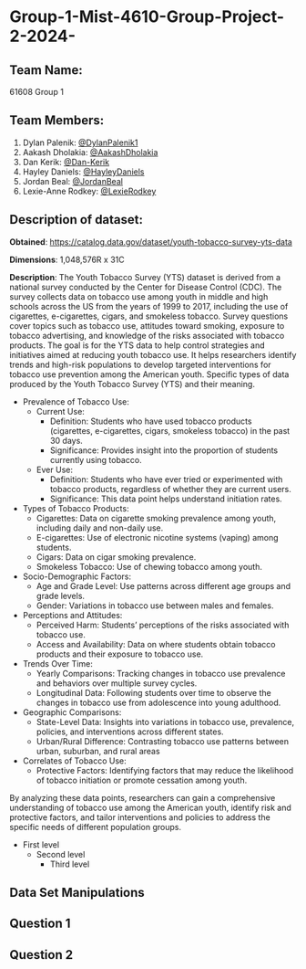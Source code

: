 # Group-1-Mist-4610-Group-Project-2-2024-

## Team Name: 
61608 Group 1

## Team Members:

1) Dylan Palenik: [@DylanPalenik1](https://github.com/dylanpalenik1)
2) Aakash Dholakia: [@AakashDholakia](https://github.com/AakashDholakia)
3) Dan Kerik: [@Dan-Kerik](https://github.com/dan-kerik)
4) Hayley Daniels: [@HayleyDaniels](https://github.com/hayleydaniels)
5) Jordan Beal: [@JordanBeal](https://github.com/Jlb65166)
6)  Lexie-Anne Rodkey: [@LexieRodkey](https://github.com/lexierodkey)

## Description of dataset:
**Obtained**: https://catalog.data.gov/dataset/youth-tobacco-survey-yts-data

**Dimensions**: 1,048,576R x 31C

**Description**: The Youth Tobacco Survey (YTS) dataset is derived from a national survey conducted by the Center for Disease Control (CDC). The survey collects data on tobacco use among youth in middle and high schools across the US from the years of 1999 to 2017, including the use of cigarettes, e-cigarettes, cigars, and smokeless tobacco. Survey questions cover topics such as tobacco use, attitudes toward smoking, exposure to tobacco advertising, and knowledge of the risks associated with tobacco products.
The goal is for the YTS data to help control strategies and initiatives aimed at reducing youth tobacco use. It helps researchers identify trends and high-risk populations to develop targeted interventions for tobacco use prevention among the American youth.
Specific types of data produced by the Youth Tobacco Survey (YTS) and their meaning.

* Prevalence of Tobacco Use:
  * Current Use:
    * Definition: Students who have used tobacco products (cigarettes, e-cigarettes, cigars, smokeless tobacco) in the past 30 days.
    * Significance: Provides insight into the proportion of students currently using tobacco.
  * Ever Use:
    * Definition: Students who have ever tried or experimented with tobacco products, regardless of whether they are current users.
    * Significance: This data point helps understand initiation rates.
* Types of Tobacco Products:
   * Cigarettes: Data on cigarette smoking prevalence among youth, including daily and non-daily use.
   * E-cigarettes: Use of electronic nicotine systems (vaping) among students.
   * Cigars: Data on cigar smoking prevalence.
   * Smokeless Tobacco: Use of chewing tobacco among youth.
* Socio-Demographic Factors:
   * Age and Grade Level: Use patterns across different age groups and grade levels.
   * Gender: Variations in tobacco use between males and females.
* Perceptions and Attitudes:
   * Perceived Harm: Students’ perceptions of the risks associated with tobacco use.
   * Access and Availability: Data on where students obtain tobacco products and their exposure to tobacco use.
* Trends Over Time:
   * Yearly Comparisons: Tracking changes in tobacco use prevalence and behaviors over multiple survey cycles.
   * Longitudinal Data: Following students over time to observe the changes in tobacco use from adolescence into young adulthood.
* Geographic Comparisons:
   * State-Level Data: Insights into variations in tobacco use, prevalence, policies, and interventions across different states.
   * Urban/Rural Difference: Contrasting tobacco use patterns between urban, suburban, and rural areas
* Correlates of Tobacco Use:
   * Protective Factors: Identifying factors that may reduce the likelihood of tobacco initiation or promote cessation among youth.
 
 By analyzing these data points, researchers can gain a comprehensive understanding of tobacco use among the American youth, identify risk and protective factors, and tailor interventions and policies to address the specific needs of different population groups.





   
* First level
  * Second level
    * Third level


## Data Set Manipulations

## Question 1

## Question 2
